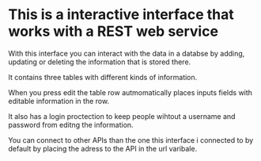 # This is a interactive interface that works with a REST web service

With this interface you can interact with the data in a databse by adding, updating or deleting the information that is stored there.

It contains three tables with different kinds of information.

When you press edit the table row autmomatically places inputs fields with editable information in the row.

It also has a login proctection to keep people wihtout a username and password from editng the information.

You can connect to other APIs than the one this interface i connected to by default by placing the adress to the API in the url varibale.

